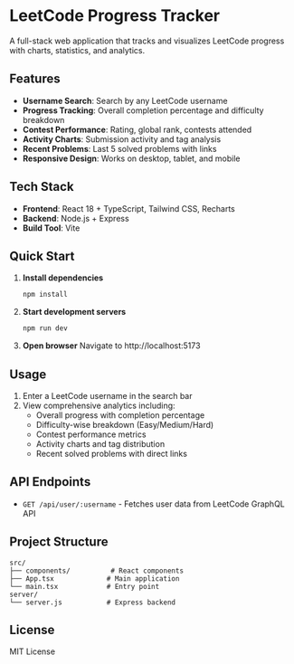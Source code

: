 # LeetCode Progress Tracker

A full-stack web application that tracks and visualizes LeetCode progress with charts, statistics, and analytics.

## Features

- **Username Search**: Search by any LeetCode username
- **Progress Tracking**: Overall completion percentage and difficulty breakdown
- **Contest Performance**: Rating, global rank, contests attended
- **Activity Charts**: Submission activity and tag analysis
- **Recent Problems**: Last 5 solved problems with links
- **Responsive Design**: Works on desktop, tablet, and mobile

## Tech Stack

- **Frontend**: React 18 + TypeScript, Tailwind CSS, Recharts
- **Backend**: Node.js + Express
- **Build Tool**: Vite

## Quick Start

1. **Install dependencies**
   ```bash
   npm install
   ```

2. **Start development servers**
   ```bash
   npm run dev
   ```

3. **Open browser**
   Navigate to http://localhost:5173

## Usage

1. Enter a LeetCode username in the search bar
2. View comprehensive analytics including:
   - Overall progress with completion percentage
   - Difficulty-wise breakdown (Easy/Medium/Hard)
   - Contest performance metrics
   - Activity charts and tag distribution
   - Recent solved problems with direct links

## API Endpoints

- `GET /api/user/:username` - Fetches user data from LeetCode GraphQL API

## Project Structure

```
src/
├── components/          # React components
├── App.tsx             # Main application
└── main.tsx            # Entry point
server/
└── server.js           # Express backend
```

## License

MIT License

